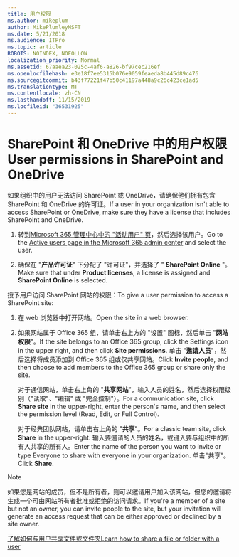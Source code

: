 ```yaml
---
title: 用户权限
ms.author: mikeplum
author: MikePlumleyMSFT
ms.date: 5/21/2018
ms.audience: ITPro
ms.topic: article
ROBOTS: NOINDEX, NOFOLLOW
localization_priority: Normal
ms.assetid: 67aaea23-025c-4af6-a826-bf97cec216ef
ms.openlocfilehash: e3e18f7ee5315b076e9059feaeda8b445d89c476
ms.sourcegitcommit: b43f77221f47b50c41197a448a9c26c423ce1ad5
ms.translationtype: MT
ms.contentlocale: zh-CN
ms.lasthandoff: 11/15/2019
ms.locfileid: "36531925"
---
```

# <a name="user-permissions-in-sharepoint-and-onedrive"></a><span data-ttu-id="62d37-102">SharePoint 和 OneDrive 中的用户权限</span><span class="sxs-lookup"><span data-stu-id="62d37-102">User permissions in SharePoint and OneDrive</span></span>

<span data-ttu-id="62d37-103">如果组织中的用户无法访问 SharePoint 或 OneDrive，请确保他们拥有包含 SharePoint 和 OneDrive 的许可证。</span><span class="sxs-lookup"><span data-stu-id="62d37-103">If a user in your organization isn't able to access SharePoint or OneDrive, make sure they have a license that includes SharePoint and OneDrive.</span></span> 
  
1. <span data-ttu-id="62d37-104">转到[Microsoft 365 管理中心中的 "活动用户" 页](https://portal.office.com/adminportal/home#/users)，然后选择该用户。</span><span class="sxs-lookup"><span data-stu-id="62d37-104">Go to the [Active users page in the Microsoft 365 admin center](https://portal.office.com/adminportal/home#/users) and select the user.</span></span> 
    
2. <span data-ttu-id="62d37-105">确保在 "**产品许可证**" 下分配了 "许可证"，并选择了 " **SharePoint Online** "。</span><span class="sxs-lookup"><span data-stu-id="62d37-105">Make sure that under **Product licenses**, a license is assigned and **SharePoint Online** is selected.</span></span> 
    
 <span data-ttu-id="62d37-106">授予用户访问 SharePoint 网站的权限：</span><span class="sxs-lookup"><span data-stu-id="62d37-106">To give a user permission to access a SharePoint site:</span></span> 
  
1. <span data-ttu-id="62d37-107">在 web 浏览器中打开网站。</span><span class="sxs-lookup"><span data-stu-id="62d37-107">Open the site in a web browser.</span></span>
    
2. <span data-ttu-id="62d37-108">如果网站属于 Office 365 组，请单击右上方的 "设置" 图标，然后单击 "**网站权限**"。</span><span class="sxs-lookup"><span data-stu-id="62d37-108">If the site belongs to an Office 365 group, click the Settings icon in the upper right, and then click **Site permissions**.</span></span> <span data-ttu-id="62d37-109">单击 "**邀请人员**"，然后选择将成员添加到 Office 365 组或仅共享网站。</span><span class="sxs-lookup"><span data-stu-id="62d37-109">Click **Invite people**, and then choose to add members to the Office 365 group or share only the site.</span></span> 
    
    <span data-ttu-id="62d37-110">对于通信网站，单击右上角的 "**共享网站**"，输入人员的姓名，然后选择权限级别（"读取"、"编辑" 或 "完全控制"）。</span><span class="sxs-lookup"><span data-stu-id="62d37-110">For a communication site, click **Share site** in the upper-right, enter the person's name, and then select the permission level (Read, Edit, or Full Control).</span></span> 
    
    <span data-ttu-id="62d37-111">对于经典团队网站，请单击右上角的 "**共享**"。</span><span class="sxs-lookup"><span data-stu-id="62d37-111">For a classic team site, click **Share** in the upper-right.</span></span> <span data-ttu-id="62d37-112">输入要邀请的人员的姓名，或键入要与组织中的所有人共享的所有人。</span><span class="sxs-lookup"><span data-stu-id="62d37-112">Enter the name of the person you want to invite or type Everyone to share with everyone in your organization.</span></span> <span data-ttu-id="62d37-113">单击"共享"。</span><span class="sxs-lookup"><span data-stu-id="62d37-113">Click **Share**.</span></span>
    
> [!NOTE]
> <span data-ttu-id="62d37-114">如果您是网站的成员，但不是所有者，则可以邀请用户加入该网站，但您的邀请将生成一个可由网站所有者批准或拒绝的访问请求。</span><span class="sxs-lookup"><span data-stu-id="62d37-114">If you're a member of a site but not an owner, you can invite people to the site, but your invitation will generate an access request that can be either approved or declined by a site owner.</span></span> 
  
[<span data-ttu-id="62d37-115">了解如何与用户共享文件或文件夹</span><span class="sxs-lookup"><span data-stu-id="62d37-115">Learn how to share a file or folder with a user</span></span>](https://go.microsoft.com/fwlink/?linkid=533408)
  

